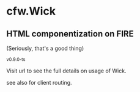 # cfw.Wick 

## HTML componentization on FIRE
(Seriously, that's a good thing)

<sub> v0.9.0-ts </sub>

Visit url to see the full details on usage of Wick.

see also for client routing. 